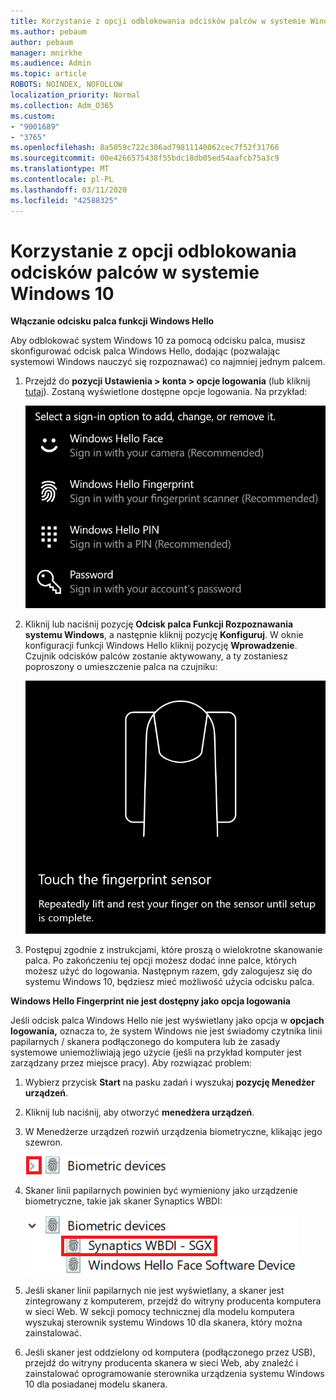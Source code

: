 ```yaml
---
title: Korzystanie z opcji odblokowania odcisków palców w systemie Windows 10
ms.author: pebaum
author: pebaum
manager: mnirkhe
ms.audience: Admin
ms.topic: article
ROBOTS: NOINDEX, NOFOLLOW
localization_priority: Normal
ms.collection: Adm_O365
ms.custom:
- "9001689"
- "3765"
ms.openlocfilehash: 8a5059c722c306ad79811140062cec7f52f31766
ms.sourcegitcommit: 00e4266575438f55bdc18db05ed54aafcb75a3c9
ms.translationtype: MT
ms.contentlocale: pl-PL
ms.lasthandoff: 03/11/2020
ms.locfileid: "42588325"
---
```

# <a name="use-fingerprint-unlock-option-in-windows-10"></a>Korzystanie z opcji odblokowania odcisków palców w systemie Windows 10

**Włączanie odcisku palca funkcji Windows Hello**

Aby odblokować system Windows 10 za pomocą odcisku palca, musisz skonfigurować odcisk palca Windows Hello, dodając (pozwalając systemowi Windows nauczyć się rozpoznawać) co najmniej jednym palcem. 

1. Przejdź do **pozycji Ustawienia > konta > opcje logowania** (lub kliknij [tutaj](ms-settings:signinoptions?activationSource=GetHelp)). Zostaną wyświetlone dostępne opcje logowania. Na przykład:

    ![Opcje logowania.](media/sign-in-options.png)

2. Kliknij lub naciśnij pozycję **Odcisk palca Funkcji Rozpoznawania systemu Windows**, a następnie kliknij pozycję **Konfiguruj**. W oknie konfiguracji funkcji Windows Hello kliknij pozycję **Wprowadzenie**. Czujnik odcisków palców zostanie aktywowany, a ty zostaniesz poproszony o umieszczenie palca na czujniku:

   ![Linii papilarnych.](media/fingerprint-sensor.png)

3. Postępuj zgodnie z instrukcjami, które proszą o wielokrotne skanowanie palca. Po zakończeniu tej opcji możesz dodać inne palce, których możesz użyć do logowania. Następnym razem, gdy zalogujesz się do systemu Windows 10, będziesz mieć możliwość użycia odcisku palca.

**Windows Hello Fingerprint nie jest dostępny jako opcja logowania**

Jeśli odcisk palca Windows Hello nie jest wyświetlany jako opcja w **opcjach logowania,** oznacza to, że system Windows nie jest świadomy czytnika linii papilarnych / skanera podłączonego do komputera lub że zasady systemowe uniemożliwiają jego użycie (jeśli na przykład komputer jest zarządzany przez miejsce pracy). Aby rozwiązać problem: 

1. Wybierz przycisk **Start** na pasku zadań i wyszukaj **pozycję Menedżer urządzeń**.

2. Kliknij lub naciśnij, aby otworzyć **menedżera urządzeń**.

3. W Menedżerze urządzeń rozwiń urządzenia biometryczne, klikając jego szewron.

   ![Urządzenia biometryczne.](media/biometric-devices.png)

4. Skaner linii papilarnych powinien być wymieniony jako urządzenie biometryczne, takie jak skaner Synaptics WBDI:

   ![Urządzenia biometryczne.](media/biometric-devices-expanded.png)

5. Jeśli skaner linii papilarnych nie jest wyświetlany, a skaner jest zintegrowany z komputerem, przejdź do witryny producenta komputera w sieci Web. W sekcji pomocy technicznej dla modelu komputera wyszukaj sterownik systemu Windows 10 dla skanera, który można zainstalować.

6. Jeśli skaner jest oddzielony od komputera (podłączonego przez USB), przejdź do witryny producenta skanera w sieci Web, aby znaleźć i zainstalować oprogramowanie sterownika urządzenia systemu Windows 10 dla posiadanej modelu skanera.

